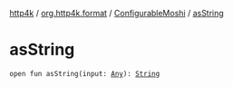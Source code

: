 [http4k](../../index.md) / [org.http4k.format](../index.md) / [ConfigurableMoshi](index.md) / [asString](./as-string.md)

# asString

`open fun asString(input: `[`Any`](https://kotlinlang.org/api/latest/jvm/stdlib/kotlin/-any/index.html)`): `[`String`](https://kotlinlang.org/api/latest/jvm/stdlib/kotlin/-string/index.html)
